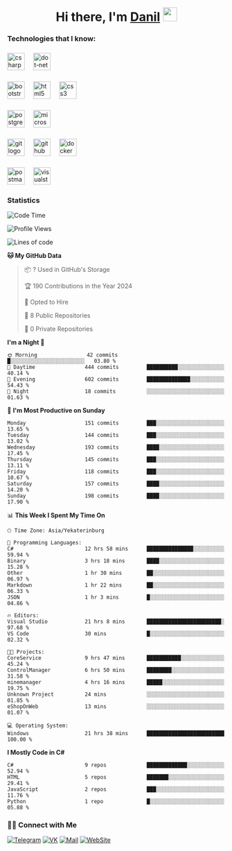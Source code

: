 <h1 align="center">Hi there, I'm <a href="https://vk.com/heindale" target="_blank">Danil</a> 
<img src="https://github.com/blackcater/blackcater/raw/main/images/Hi.gif" height="32"/></h1>

<h3 align="left">Technologies that I know:</h3>

###

<div align="left">
  <img src="https://img.shields.io/badge/C Sharp-239120?logo=csharp&logoColor=white&style=for-the-badge" height="40" alt="csharp logo"  />
  <img width="12" />
  <img src="https://img.shields.io/badge/.NET-512BD4?logo=dotnet&logoColor=white&style=for-the-badge" height="40" alt="dot-net logo"  />
  <img width="12" />
</div>

###

<div align="left">
  <img src="https://img.shields.io/badge/Bootstrap-7952B3?logo=bootstrap&logoColor=white&style=for-the-badge" height="40" alt="bootstrap logo"  />
  <img width="12" />
  <img src="https://img.shields.io/badge/HTML5-E34F26?logo=html5&logoColor=white&style=for-the-badge" height="40" alt="html5 logo"  />
  <img width="12" />
  <img src="https://img.shields.io/badge/CSS3-1572B6?logo=css3&logoColor=white&style=for-the-badge" height="40" alt="css3 logo"  />
</div>

###

<div align="left">
  <img src="https://img.shields.io/badge/PostgreSQL-4169E1?logo=postgresql&logoColor=white&style=for-the-badge" height="40" alt="postgresql logo"  />
  <img width="12" />
  <img src="https://img.shields.io/badge/Microsoft SQL Server-CC2927?logo=microsoftsqlserver&logoColor=white&style=for-the-badge" height="40" alt="microsoftsqlserver logo"  />
</div>

###

<div align="left">
  <img src="https://img.shields.io/badge/Git-F05032?logo=git&logoColor=white&style=for-the-badge" height="40" alt="git logo"  />
  <img width="12" />
  <img src="https://img.shields.io/badge/GitHub-181717?logo=github&logoColor=white&style=for-the-badge" height="40" alt="github logo"  />
  <img width="12" />
  <img src="https://img.shields.io/badge/Docker-2496ED?logo=docker&logoColor=white&style=for-the-badge" height="40" alt="docker logo"  />
</div>

###

<div align="left">
  <img src="https://img.shields.io/badge/Postman-FF6C37?logo=postman&logoColor=black&style=for-the-badge" height="40" alt="postman logo"  />
  <img width="12" />
  <img src="https://img.shields.io/badge/Visual Studio-5C2D91?logo=visualstudio&logoColor=white&style=for-the-badge" height="40" alt="visualstudio logo"  />
</div>

###

<h3 align="left">Statistics</h3>

<!--START_SECTION:waka-->
![Code Time](http://img.shields.io/badge/Code%20Time-533%20hrs%2022%20mins-blue)

![Profile Views](http://img.shields.io/badge/Profile%20Views-7-blue)

![Lines of code](https://img.shields.io/badge/From%20Hello%20World%20I%27ve%20Written-723.2%20thousand%20lines%20of%20code-blue)

**🐱 My GitHub Data** 

> 📦 ? Used in GitHub's Storage 
 > 
> 🏆 190 Contributions in the Year 2024
 > 
> 💼 Opted to Hire
 > 
> 📜 8 Public Repositories 
 > 
> 🔑 0 Private Repositories 
 > 
**I'm a Night 🦉** 

```text
🌞 Morning                42 commits          █░░░░░░░░░░░░░░░░░░░░░░░░   03.80 % 
🌆 Daytime                444 commits         ██████████░░░░░░░░░░░░░░░   40.14 % 
🌃 Evening                602 commits         ██████████████░░░░░░░░░░░   54.43 % 
🌙 Night                  18 commits          ░░░░░░░░░░░░░░░░░░░░░░░░░   01.63 % 
```
📅 **I'm Most Productive on Sunday** 

```text
Monday                   151 commits         ███░░░░░░░░░░░░░░░░░░░░░░   13.65 % 
Tuesday                  144 commits         ███░░░░░░░░░░░░░░░░░░░░░░   13.02 % 
Wednesday                193 commits         ████░░░░░░░░░░░░░░░░░░░░░   17.45 % 
Thursday                 145 commits         ███░░░░░░░░░░░░░░░░░░░░░░   13.11 % 
Friday                   118 commits         ███░░░░░░░░░░░░░░░░░░░░░░   10.67 % 
Saturday                 157 commits         ████░░░░░░░░░░░░░░░░░░░░░   14.20 % 
Sunday                   198 commits         ████░░░░░░░░░░░░░░░░░░░░░   17.90 % 
```


📊 **This Week I Spent My Time On** 

```text
🕑︎ Time Zone: Asia/Yekaterinburg

💬 Programming Languages: 
C#                       12 hrs 58 mins      ███████████████░░░░░░░░░░   59.94 % 
Binary                   3 hrs 18 mins       ████░░░░░░░░░░░░░░░░░░░░░   15.28 % 
Other                    1 hr 30 mins        ██░░░░░░░░░░░░░░░░░░░░░░░   06.97 % 
Markdown                 1 hr 22 mins        ██░░░░░░░░░░░░░░░░░░░░░░░   06.33 % 
JSON                     1 hr 3 mins         █░░░░░░░░░░░░░░░░░░░░░░░░   04.86 % 

🔥 Editors: 
Visual Studio            21 hrs 8 mins       ████████████████████████░   97.68 % 
VS Code                  30 mins             █░░░░░░░░░░░░░░░░░░░░░░░░   02.32 % 

🐱‍💻 Projects: 
CoreService              9 hrs 47 mins       ███████████░░░░░░░░░░░░░░   45.24 % 
ControlManager           6 hrs 50 mins       ████████░░░░░░░░░░░░░░░░░   31.58 % 
minemanager              4 hrs 16 mins       █████░░░░░░░░░░░░░░░░░░░░   19.75 % 
Unknown Project          24 mins             ░░░░░░░░░░░░░░░░░░░░░░░░░   01.85 % 
eShopOnWeb               13 mins             ░░░░░░░░░░░░░░░░░░░░░░░░░   01.07 % 

💻 Operating System: 
Windows                  21 hrs 38 mins      █████████████████████████   100.00 % 
```

**I Mostly Code in C#** 

```text
C#                       9 repos             █████████████░░░░░░░░░░░░   52.94 % 
HTML                     5 repos             ███████░░░░░░░░░░░░░░░░░░   29.41 % 
JavaScript               2 repos             ███░░░░░░░░░░░░░░░░░░░░░░   11.76 % 
Python                   1 repo              █░░░░░░░░░░░░░░░░░░░░░░░░   05.88 % 
```




<!--END_SECTION:waka-->

<h3> 🤝🏻 Connect with Me </h3>

[![Telegram](https://img.shields.io/badge/Telegram-2CA5E0?style=for-the-badge&logo=telegram&logoColor=white)](https://t.me/heindaledev)
[![VK](https://img.shields.io/badge/вконтакте-%232E87FB.svg?&style=for-the-badge&logo=vk&logoColor=white)](https://vk.com/heindale)
[![Mail](https://img.shields.io/badge/Email-red?&style=for-the-badge&logo=Mail.Ru)](mailto:example@ex.com)
[![WebSite](https://img.shields.io/badge/-website-green?style=for-the-badge)](http://heindale.is-a.dev/)
